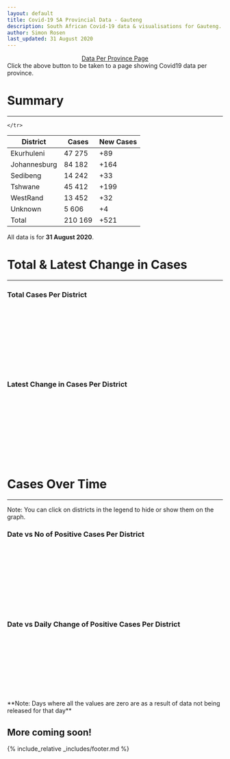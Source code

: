 ```yaml
---
layout: default
title: Covid-19 SA Provincial Data - Gauteng
description: South African Covid-19 data & visualisations for Gauteng. <br>Contains data for confirmed cases, tests, recoveries, deaths & active cases.
author: Simon Rosen
last_updated: 31 August 2020
---
```

<center><a href="/provinces" class="btn alt_btn_col">Data Per Province Page</a></center> 
Click the above button to be taken to a page showing Covid19 data per province. 

# Summary
___

<table>
<thead>
	<tr class="header">
		<th>District</th>
		<th>Cases</th>
		<th>New Cases</th>

	</tr>
</thead>
<tbody>
	<tr>
		<td class="index" markdown="span">Ekurhuleni</td>
		<td  markdown="span">47 275</td>
		<td  markdown="span">+89</td>
	</tr>
	<tr>
		<td class="index" markdown="span">Johannesburg</td>
		<td  markdown="span">84 182</td>
		<td  markdown="span">+164</td>
	</tr>
	<tr>
		<td class="index" markdown="span">Sedibeng</td>
		<td  markdown="span">14 242</td>
		<td  markdown="span">+33</td>
	</tr>
	<tr>
		<td class="index" markdown="span">Tshwane</td>
		<td  markdown="span">45 412</td>
		<td  markdown="span">+199</td>
	</tr>
	<tr>
		<td class="index" markdown="span">WestRand</td>
		<td  markdown="span">13 452</td>
		<td  markdown="span">+32</td>
	</tr>
	<tr>
		<td class="index" markdown="span">Unknown</td>
		<td  markdown="span">5 606</td>
		<td  markdown="span">+4</td>
	</tr>
	<tr>
		<td class="index total" markdown="span">Total</td>
		<td class="total" markdown="span">210 169</td>
		<td class="total" markdown="span">+521</td>
	</tr>
</tbody>
</table>

All data is for **31 August 2020**.

# Total & Latest Change in Cases

___

### Total Cases Per District
<div class="iframeDiv" align="center">
    <iframe class="lazy pieChart" data-src="tot_cases_per_district_gp.html" scrolling="no" frameborder="0"></iframe>
</div>

### Latest Change in Cases Per District
<div class="iframeDiv" align="center">
    <iframe class="lazy pieChart" data-src="latest_change_cases_per_district_gp.html" scrolling="no" frameborder="0"></iframe>
</div>

# Cases Over Time

___
Note: You can click on districts in the legend to hide or show them on the graph.
### Date vs No of Positive Cases Per District
<div class="iframeDiv" align="center">
    <iframe class="lazy" data-src="date_vs_cases_per_district_gp.html" scrolling="no" frameborder="0"></iframe>
</div>

### Date vs Daily Change of Positive Cases Per District
<div class="iframeDiv" align="center">
    <iframe class="lazy" data-src="date_vs_daily_cases_per_district_gp.html" scrolling="no" frameborder="0"></iframe>
</div>
**Note: Days where all the values are zero are as a result of data not being released for that day**

## More coming soon!

{% include_relative _includes/footer.md %}
